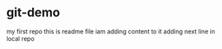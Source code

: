 # git-demo
my first repo
this is readme file
iam adding content to it
adding next line in local repo
